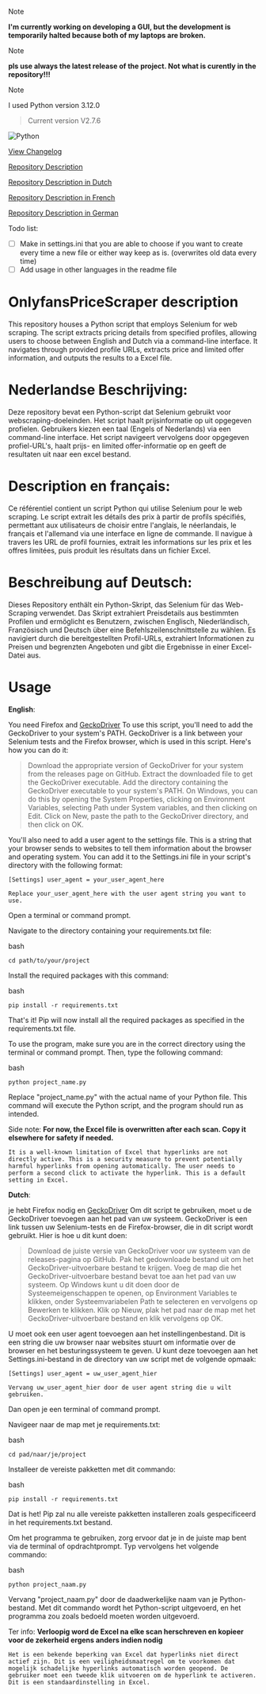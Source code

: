 > [!NOTE]
> **I'm currently working on developing a GUI, but the development is temporarily halted because both of my laptops are broken.**

> [!NOTE]
> **pls use always the latest release of the project. Not what is curently in the repository!!!**

> [!NOTE]
> I used Python version 3.12.0

> Current version V2.7.6

![Python](https://img.shields.io/badge/python-3670A0?style=for-the-badge&logo=python&logoColor=ffdd54)

[View Changelog](./CHANGELOG.md)

[Repository Description](#repository-description)

[Repository Description in Dutch](#nederlandse-beschrijving)

[Repository Description in French](#description-en-francais)

[Repository Description in German](#beschreibung-auf-deutsch)

Todo list:
- [ ] Make in settings.ini that you are able to choose if you want to create every time a new file or either way keep as is. (overwrites old data every time)
- [ ] Add usage in other languages in the readme file 
      
<span id="repository-description"></span>
# OnlyfansPriceScraper description
This repository houses a Python script that employs Selenium for web scraping. The script extracts pricing details from specified profiles, allowing users to choose between English and Dutch via a command-line interface. It navigates through provided profile URLs, extracts price and limited offer information, and outputs the results to a Excel file.

<span id="nederlandse-beschrijving"></span>
# Nederlandse Beschrijving:
Deze repository bevat een Python-script dat Selenium gebruikt voor webscraping-doeleinden. Het script haalt prijsinformatie op uit opgegeven profielen. Gebruikers kiezen een taal (Engels of Nederlands) via een command-line interface. Het script navigeert vervolgens door opgegeven profiel-URL's, haalt prijs- en limited offer-informatie op en geeft de resultaten uit naar een excel bestand.

<span id="description-en-francais"></span>
# Description en français:
Ce référentiel contient un script Python qui utilise Selenium pour le web scraping. Le script extrait les détails des prix à partir de profils spécifiés, permettant aux utilisateurs de choisir entre l'anglais, le néerlandais, le français et l'allemand via une interface en ligne de commande. Il navigue à travers les URL de profil fournies, extrait les informations sur les prix et les offres limitées, puis produit les résultats dans un fichier Excel.

<span id="beschreibung-auf-deutsch"></span>
# Beschreibung auf Deutsch:
Dieses Repository enthält ein Python-Skript, das Selenium für das Web-Scraping verwendet. Das Skript extrahiert Preisdetails aus bestimmten Profilen und ermöglicht es Benutzern, zwischen Englisch, Niederländisch, Französisch und Deutsch über eine Befehlszeilenschnittstelle zu wählen. Es navigiert durch die bereitgestellten Profil-URLs, extrahiert Informationen zu Preisen und begrenzten Angeboten und gibt die Ergebnisse in einer Excel-Datei aus.

# Usage
**English**:

You need Firefox and [GeckoDriver](https://github.com/mozilla/geckodriver/releases)
To use this script, you'll need to add the GeckoDriver to your system's PATH. GeckoDriver is a link between your Selenium tests and the Firefox browser, which is used in this script. Here's how you can do it:

>   Download the appropriate version of GeckoDriver for your system from the releases page on GitHub.
    Extract the downloaded file to get the GeckoDriver executable.
    Add the directory containing the GeckoDriver executable to your system's PATH. 
    On Windows, you can do this by opening the System Properties, clicking on Environment Variables, selecting Path under System variables, and then clicking on Edit.
    Click on New, paste the path to the GeckoDriver directory, and then click on OK.

You'll also need to add a user agent to the settings file. This is a string that your browser sends to websites to tell them information about the browser and operating system. You can add it to the Settings.ini file in your script's directory with the following format:

``[Settings]
user_agent = your_user_agent_here``

``Replace your_user_agent_here with the user agent string you want to use.``

Open a terminal or command prompt.

Navigate to the directory containing your requirements.txt file:

bash

``cd path/to/your/project``

Install the required packages with this command:

bash

    pip install -r requirements.txt

That's it! Pip will now install all the required packages as specified in the requirements.txt file.

To use the program, make sure you are in the correct directory using the terminal or command prompt. Then, type the following command:

bash

``python project_name.py``

Replace "project_name.py" with the actual name of your Python file. This command will execute the Python script, and the program should run as intended.

Side note: **For now, the Excel file is overwritten after each scan. Copy it elsewhere for safety if needed.**

``It is a well-known limitation of Excel that hyperlinks are not directly active. This is a security measure to prevent potentially harmful hyperlinks from opening automatically. The user needs to perform a second click to activate the hyperlink. This is a default setting in Excel.``

**Dutch**:

je hebt Firefox nodig en [GeckoDriver](https://github.com/mozilla/geckodriver/releases)
Om dit script te gebruiken, moet u de GeckoDriver toevoegen aan het pad van uw systeem. GeckoDriver is een link tussen uw Selenium-tests en de Firefox-browser, die in dit script wordt gebruikt. Hier is hoe u dit kunt doen:

>   Download de juiste versie van GeckoDriver voor uw systeem van de releases-pagina op GitHub.
    Pak het gedownloade bestand uit om het GeckoDriver-uitvoerbare bestand te krijgen.
    Voeg de map die het GeckoDriver-uitvoerbare bestand bevat toe aan het pad van uw systeem.
    Op Windows kunt u dit doen door de Systeemeigenschappen te openen, op Environment Variables te klikken, onder Systeemvariabelen Path te selecteren en vervolgens op            Bewerken te klikken. 
    Klik op Nieuw, plak het pad naar de map met het GeckoDriver-uitvoerbare bestand en klik vervolgens op OK.

U moet ook een user agent toevoegen aan het instellingenbestand. Dit is een string die uw browser naar websites stuurt om informatie over de browser en het besturingssysteem te geven. U kunt deze toevoegen aan het Settings.ini-bestand in de directory van uw script met de volgende opmaak:

``[Settings]
user_agent = uw_user_agent_hier``

``Vervang uw_user_agent_hier door de user agent string die u wilt gebruiken.``

Dan open je een terminal of command prompt.

Navigeer naar de map met je requirements.txt:

bash

``cd pad/naar/je/project``

Installeer de vereiste pakketten met dit commando:

bash

    pip install -r requirements.txt

Dat is het! Pip zal nu alle vereiste pakketten installeren zoals gespecificeerd in het requirements.txt bestand.

Om het programma te gebruiken, zorg ervoor dat je in de juiste map bent via de terminal of opdrachtprompt. Typ vervolgens het volgende commando:

bash

``python project_naam.py``

Vervang "project_naam.py" door de daadwerkelijke naam van je Python-bestand. Met dit commando wordt het Python-script uitgevoerd, en het programma zou zoals bedoeld moeten worden uitgevoerd.

Ter info: **Verloopig word de Excel na elke scan herschreven en kopieer voor de zekerheid ergens anders indien nodig**

``Het is een bekende beperking van Excel dat hyperlinks niet direct actief zijn. Dit is een veiligheidsmaatregel om te voorkomen dat mogelijk schadelijke hyperlinks automatisch worden geopend. De gebruiker moet een tweede klik uitvoeren om de hyperlink te activeren. Dit is een standaardinstelling in Excel.``
